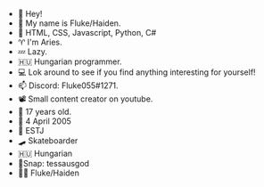 - 👋 Hey! 
- 👤 My name is Fluke/Haiden.
- 🌱 HTML, CSS, Javascript, Python, C#
- ♈ I'm Aries.
- 💤 Lazy.
- 🇭🇺 Hungarian programmer.
- 💻 Lok around to see if you find anything interesting for yourself!
- 📫 Discord: Fluke055#1271.
- 📽️ Small content creator on youtube.
- 👀 17 years old.
- 🎂 4 April 2005 
- 👤 ESTJ 
- 🛹 Skateboarder 
- 🇭🇺 Hungarian
- 📸Snap: tessausgod
- 🙋‍♂️ Fluke/Haiden 
